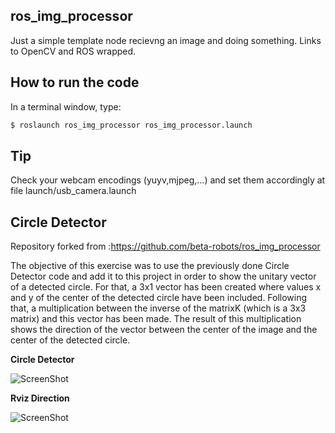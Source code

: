## ros_img_processor
Just a simple template node recievng an image and doing something. Links to OpenCV and ROS wrapped.

## How to run the code
In a terminal window, type:
```sh
$ roslaunch ros_img_processor ros_img_processor.launch
```

## Tip
Check your webcam encodings (yuyv,mjpeg,...) and set them accordingly at file launch/usb_camera.launch

## Circle Detector

Repository forked from :https://github.com/beta-robots/ros_img_processor

The objective of this exercise was to use the previously done Circle Detector code and add it to this project in order to show the unitary vector of a detected circle.
For that, a 3x1 vector has been created where values x and y of the center of the detected circle have been included. Following that, a multiplication between the inverse of the matrixK (which is a 3x3 matrix) and this vector has been made.
The result of this multiplication shows the direction of the vector between the center of the image and the center of the detected circle.

**Circle Detector**

![ScreenShot]("https://github.com/danielvicedo/ros_img_processor/blob/master/media/Circle%20Detector.png")


**Rviz Direction**

![ScreenShot]("https://github.com/danielvicedo/ros_img_processor/blob/master/media/Vector%20rviz.png")
